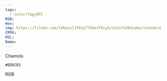 ```yaml
---
tags:
  - Color/Tag/NTC
RGB:
Hex:
img: https://filedn.com/l0hpzxl1f01yT7GHxtF8cyk/Color%20Snake/standard_csv_to_svg/EDDCB1.svg
CMYK:
HSL:
Name:
---
```

Chamois
```palette
#EDDCB1
```
RGB
